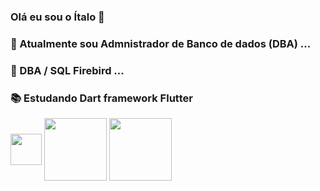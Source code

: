 ### Olá eu sou o Ítalo 👋




### 🔭 Atualmente sou Admnistrador de Banco de dados (DBA) ...
### 🌱 DBA / SQL Firebird ...
### 📚 Estudando Dart framework Flutter 

<img align="center"  height="50" width="50" src="https://upload.wikimedia.org/wikipedia/commons/8/8e/Firebird_logo.svg" > 
<img align="center"  height="100" width="100" src="https://upload.wikimedia.org/wikipedia/commons/f/fe/Dart_programming_language_logo.svg"> 
<img align="center"  height="100" width="100" src="https://upload.wikimedia.org/wikipedia/commons/4/44/Google-flutter-logo.svg"> 



